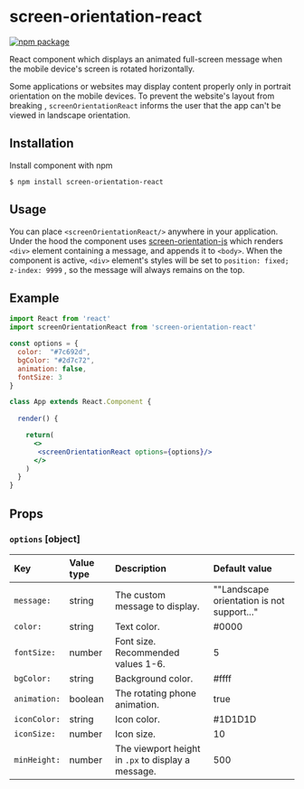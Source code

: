 # screen-orientation-react

[![npm package][npm-badge]][npm]

[npm]: https://www.npmjs.org/package/screen-orientation-react
[npm-badge]: https://img.shields.io/npm/v/screen-orientation-react

React component which displays an animated full-screen message when the mobile device's screen is rotated horizontally.

Some applications or websites may display content properly only in portrait orientation on the mobile devices. To prevent the website's layout from breaking , ```screenOrientationReact```  informs the user that the app can't be viewed in landscape orientation.

## Installation

Install component with npm

```
$ npm install screen-orientation-react
```

## Usage

You can place  `<screenOrientationReact/>`  anywhere in your application. Under the hood the component uses [screen-orientation-js](https://www.npmjs.com/package/screen-orientation-js) which renders `<div>` element containing a message, and appends it to `<body>`. When the component is active, `<div>`  element's styles will be set to `position: fixed; z-index: 9999` , so the message will always remains on the top.

## Example 

```jsx
import React from 'react'
import screenOrientationReact from 'screen-orientation-react'

const options = { 
  color:  "#7c692d",
  bgColor: "#2d7c72",
  animation: false,
  fontSize: 3
}

class App extends React.Component {
  
  render() {

    return(
      <>
       <screenOrientationReact options={options}/>
      </>
    )
  }
}
```

## Props

### `options` [object]


| Key          | Value type| Description                                       | Default value                              |
|:-------------|:----------|:--------------------------------------------------|:------------------------------------------ |
| `message:`   | string    | The custom message to display.                    | ""Landscape orientation is not support..." |        
| `color:`     | string    | Text color.                                       |  #0000                                     |
| `fontSize:`  | number    | Font size. Recommended values 1-6.                |  5                                         |
| `bgColor:`   | string    | Background color.                                 |  #ffff                                     | 
| `animation:` | boolean   | The rotating phone animation.                     |  true                                      |
| `iconColor:` | string    | Icon color.                                       |  #1D1D1D                                   |
| `iconSize:`  | number    | Icon size.                                        |  10                                        |
| `minHeight:` | number    | The viewport height in `.px` to display a message.|  500                                       |